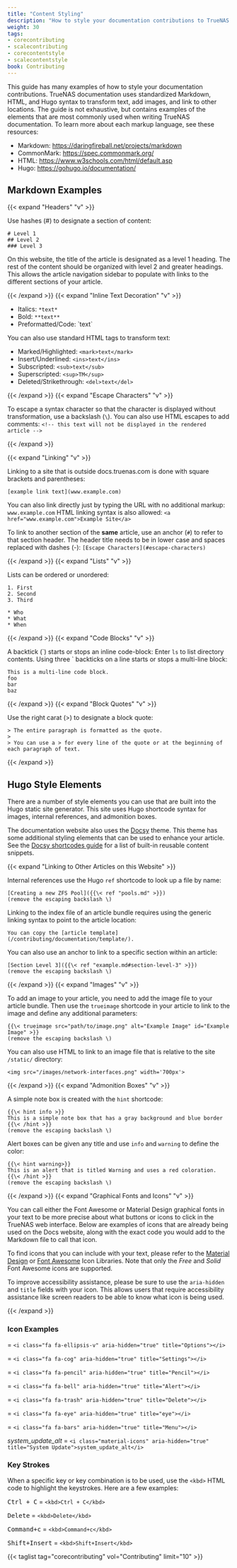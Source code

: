 ```yaml
---
title: "Content Styling"
description: "How to style your documentation contributions to TrueNAS."
weight: 30
tags:
- corecontributing
- scalecontributing
- corecontentstyle
- scalecontentstyle
book: Contributing
---
```


This guide has many examples of how to style your documentation contributions.
TrueNAS documentation uses standardized Markdown, HTML, and Hugo syntax to transform text, add images, and link to other locations.
The guide is not exhaustive, but contains examples of the elements that are most commonly used when writing TrueNAS documentation.
To learn more about each markup language, see these resources:

* Markdown: https://daringfireball.net/projects/markdown
* CommonMark: https://spec.commonmark.org/
* HTML: https://www.w3schools.com/html/default.asp
* Hugo: https://gohugo.io/documentation/

## Markdown Examples

{{< expand "Headers" "v" >}}

Use hashes (#) to designate a section of content:
```
# Level 1
## Level 2
### Level 3
```
On this website, the title of the article is designated as a level 1 heading.
The rest of the content should be organized with level 2 and greater headings.
This allows the article navigation sidebar to populate with links to the different sections of your article.

{{< /expand >}}
{{< expand "Inline Text Decoration" "v" >}}

* Italics:		`*text*`
* Bold:			`**text**`
* Preformatted/Code: 	\`text\`

You can also use standard HTML tags to transform text:

* Marked/Highlighted:		`<mark>text</mark>`
* Insert/Underlined:		`<ins>text</ins>`
* Subscripted:			`<sub>text</sub>`
* Superscripted:		`<sup>TM</sup>`
* Deleted/Strikethrough:	`<del>text</del>`

{{< /expand >}}
{{< expand "Escape Characters" "v" >}}

To escape a syntax character so that the character is displayed without transformation, use a backslash (`\`).
You can also use HTML escapes to add comments: `<!-- this text will not be displayed in the rendered article -->`

{{< /expand >}}

{{< expand "Linking" "v" >}}

Linking to a site that is outside docs.truenas.com is done with square brackets and parentheses:

`[example link text](www.example.com)`

You can also link directly just by typing the URL with no additional markup: `www.example.com`
HTML linking syntax is also allowed: `<a href="www.example.com">Example Site</a>`

To link to another section of the **same** article, use an anchor (`#`) to refer to that section header.
The header title needs to be in lower case and spaces replaced with dashes (-): `[Escape Characters](#escape-characters)`

{{< /expand >}}
{{< expand "Lists" "v" >}}

Lists can be ordered or unordered:

```
1. First
2. Second
3. Third

* Who
* What
* When
```

{{< /expand >}}
{{< expand "Code Blocks" "v" >}}

A backtick (\`) starts or stops an inline code-block: Enter `ls` to list directory contents.
Using three \` backticks on a line starts or stops a multi-line block:

```
This is a multi-line code block.
foo
bar
baz
```

{{< /expand >}}
{{< expand "Block Quotes" "v" >}}

Use the right carat (>) to designate a block quote:

```
> The entire paragraph is formatted as the quote.
>
> You can use a > for every line of the quote or at the beginning of each paragraph of text.
```

{{< /expand >}}

## Hugo Style Elements

There are a number of style elements you can use that are built into the Hugo static site generator.
This site uses Hugo shortcode syntax for images, internal references, and admonition boxes.

The documentation website also uses the [Docsy](https://github.com/google/docsy) theme.
This theme has some additional styling elements that can be used to enhance your article.
See the [Docsy shortcodes guide](https://www.docsy.dev/docs/adding-content/shortcodes/) for a list of built-in reusable content snippets.

{{< expand "Linking to Other Articles on this Website" >}}

Internal references use the Hugo `ref` shortcode to look up a file by name:
```
[Creating a new ZFS Pool]({{\< ref "pools.md" >}})
(remove the escaping backslash \)
```

Linking to the index file of an article bundle requires using the generic linking syntax to point to the article location:
```
You can copy the [article template](/contributing/documentation/template/).
```


You can also use an anchor to link to a specific section within an article:
```
[Section Level 3]({{\< ref "example.md#section-level-3" >}})
(remove the escaping backslash \)
```

{{< /expand >}}
{{< expand "Images" "v" >}}

To add an image to your article, you need to add the image file to your article bundle.
Then use the `trueimage` shortcode in your article to link to the image and define any additional parameters:

```
{{\< trueimage src="path/to/image.png" alt="Example Image" id="Example Image" >}}
(remove the escaping backslash \)
```

You can also use HTML to link to an image file that is relative to the site `/static/` directory:

```
<img src="/images/network-interfaces.png" width='700px'>
```

{{< /expand >}}
{{< expand "Admonition Boxes" "v" >}}

A simple note box is created with the `hint` shortcode:

```
{{\< hint info >}}
This is a simple note box that has a gray background and blue border
{{\< /hint >}}
(remove the escaping backslash \)
```

Alert boxes can be given any title and use `info` and `warning` to define the color:
```
{{\< hint warning>}}
This is an alert that is titled Warning and uses a red coloration.
{{\< /hint >}}
(remove the escaping backslash \)
```

{{< /expand >}}
{{< expand "Graphical Fonts and Icons" "v" >}}

You can call either the Font Awesome or Material Design graphical fonts in your text to be more precise about what buttons or icons to click in the TrueNAS web interface.
Below are examples of icons that are already being used on the Docs website, along with the exact code you would add to the Markdown file to call that icon.

To find icons that you can include with your text, please refer to the [Material Design](https://material.io/resources/icons/?style=baseline) or [Font Awesome](https://fontawesome.com/icons?d=gallery&s=solid&m=free) Icon Libraries. Note that only the *Free* and *Solid* Font Awesome icons are supported.

To improve accessibility assistance, please be sure to use the `aria-hidden` and `title` fields with your icon.
This allows users that require accessibility assistance like screen readers to be able to know what icon is being used.

{{< /expand >}}

### Icon Examples

<i class="fa fa-ellipsis-v" aria-hidden="true" title="Options"></i> = `<i class="fa fa-ellipsis-v" aria-hidden="true" title="Options"></i>`

<i class="fa fa-cog" aria-hidden="true" title="Settings"></i> = `<i class="fa fa-cog" aria-hidden="true" title="Settings"></i>`

<span class="iconify" data-icon="fa:pencil"></span> = `<i class="fa fa-pencil" aria-hidden="true" title="Pencil"></i>`

<i class="fa fa-bell" aria-hidden="true" title="Alert"></i> = `<i class="fa fa-bell" aria-hidden="true" title="Alert"></i>`

<i class="fa fa-trash" aria-hidden="true" title="Delete"></i> = `<i class="fa fa-trash" aria-hidden="true" title="Delete"></i>`

<i class="fa fa-eye" aria-hidden="true" title="eye"></i> = `<i class="fa fa-eye" aria-hidden="true" title="eye"></i>`

<i class="fa fa-bars" aria-hidden="true" title="Menu"></i> = `<i class="fa fa-bars" aria-hidden="true" title="Menu"></i>`

<i class="material-icons" aria-hidden="true" title="System Update">system_update_alt</i> = `<i class="material-icons" aria-hidden="true" title="System Update">system_update_alt</i>`

### Key Strokes

When a specific key or key combination is to be used, use the `<kbd>` HTML code to highlight the keystrokes.  Here are a few examples:

<kbd>Ctrl + C</kbd> = `<kbd>Ctrl + C</kbd>`

<kbd>Delete</kbd> = `<kbd>Delete</kbd>`

<kbd>Command+c</kbd> = `<kbd>Command+c</kbd>`

<kbd>Shift+Insert</kbd> = `<kbd>Shift+Insert</kbd>`

{{< taglist tag="corecontributing" vol="Contributing" limit="10" >}}
